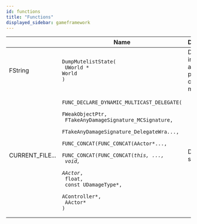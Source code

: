 ```yaml
---
id: functions
title: "Functions"
displayed_sidebar: gameframework
---
```


|                 | Name                                                                                                                                                                                                                                                                                                                                                                            | Description                                                 |
| --------------- | ------------------------------------------------------------------------------------------------------------------------------------------------------------------------------------------------------------------------------------------------------------------------------------------------------------------------------------------------------------------------------- | ----------------------------------------------------------- |
| FString         | <pre><code>DumpMutelistState( <br /> UWorld \* World<br />)</code></pre>                                                                                                                                                                                                                                                                                                        | Dump out information about all player controller mute state |
| CURRENT_FILE... | <pre><code>FUNC_DECLARE_DYNAMIC_MULTICAST_DELEGATE( <br /> FWeakObjectPtr,<br /> FTakeAnyDamageSignature_MCSignature,<br /> FTakeAnyDamageSignature_DelegateWra...,<br /> FUNC_CONCAT(FUNC_CONCAT(AActor*...,<br /> FUNC_CONCAT(FUNC_CONCAT(*this, ...,<br /> void,<br /> AActor*,<br /> float,<br /> const UDamageType*,<br /> AController*,<br /> AActor*<br />)</code></pre> | Delegate signatures.                                        |
